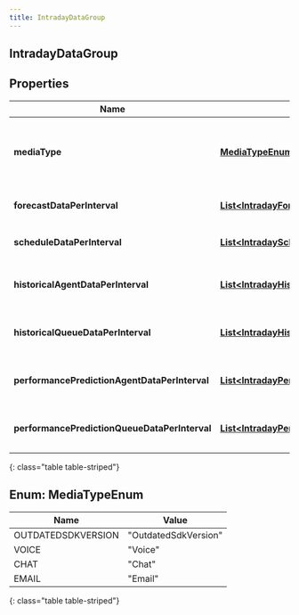 ```yaml
---
title: IntradayDataGroup
---
```

## IntradayDataGroup


## Properties

| Name | Type | Description | Notes |
| ------------ | ------------- | ------------- | ------------- |
| **mediaType** | [**MediaTypeEnum**](#MediaTypeEnum) | The media type associated with this intraday group |  [optional] |
| **forecastDataPerInterval** | [**List&lt;IntradayForecastData&gt;**](IntradayForecastData.html) | Forecast data for this date range |  [optional] |
| **scheduleDataPerInterval** | [**List&lt;IntradayScheduleData&gt;**](IntradayScheduleData.html) | Schedule data for this date range |  [optional] |
| **historicalAgentDataPerInterval** | [**List&lt;IntradayHistoricalAgentData&gt;**](IntradayHistoricalAgentData.html) | Historical agent data for this date range |  [optional] |
| **historicalQueueDataPerInterval** | [**List&lt;IntradayHistoricalQueueData&gt;**](IntradayHistoricalQueueData.html) | Historical queue data for this date range |  [optional] |
| **performancePredictionAgentDataPerInterval** | [**List&lt;IntradayPerformancePredictionAgentData&gt;**](IntradayPerformancePredictionAgentData.html) | Performance prediction data for this date range |  [optional] |
| **performancePredictionQueueDataPerInterval** | [**List&lt;IntradayPerformancePredictionQueueData&gt;**](IntradayPerformancePredictionQueueData.html) | Performance prediction data for this date range |  [optional] |
{: class="table table-striped"}


<a name="MediaTypeEnum"></a>

## Enum: MediaTypeEnum

| Name | Value |
| ---- | ----- |
| OUTDATEDSDKVERSION | &quot;OutdatedSdkVersion&quot; |
| VOICE | &quot;Voice&quot; |
| CHAT | &quot;Chat&quot; |
| EMAIL | &quot;Email&quot; |
{: class="table table-striped"}


